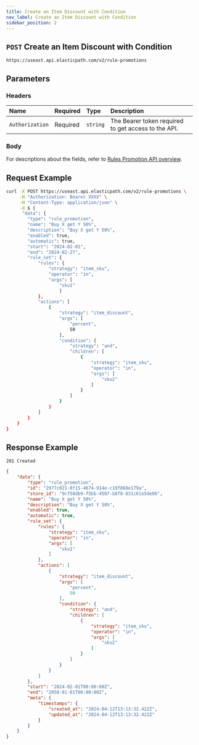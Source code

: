 ```yaml
---
title: Create an Item Discount with Condition
nav_label: Create an Item Discount with Condition
sidebar_position: 2
---
```


## `POST` Create an Item Discount with Condition

```http
https://useast.api.elasticpath.com/v2/rule-promotions
```

## Parameters

### Headers

| Name            | Required | Type     | Description                          |
|:----------------|:---------|:---------|:-------------------------------------|
| `Authorization` | Required | `string` | The Bearer token required to get access to the API. |

### Body

For descriptions about the fields, refer to [Rules Promotion API overview](/docs/rule-promotions/rule-promotions-api/rule-promotions-api-overview).

## Request Example

```bash
curl -X POST https://useast.api.elasticpath.com/v2/rule-promotions \
     -H "Authorization: Bearer XXXX" \
     -H "Content-Type: application/json" \
     -d $ {
      "data": {
        "type": "rule_promotion",
        "name": "Buy X get Y 50%",
        "description": "Buy X get Y 50%",
        "enabled": true,
        "automatic": true,
        "start": "2024-02-01",
        "end": "2024-02-27",
        "rule_set": {
            "rules": {
                "strategy": "item_sku",
                "operator": "in",
                "args": [
                    "sku1"
                    ]
            },
            "actions": [
                {
                    "strategy": "item_discount",
                    "args": [
                        "percent",
                        50
                    ],
                    "condition": {
                        "strategy": "and",
                        "children": [
                            {
                                "strategy": "item_sku",
                                "operator": "in",
                                "args": [
                                    "sku2"
                                ]
                            }
                        ]
                    }
                }
            ]
        }
    }
}
```

## Response Example

`201 Created`

```json
{
    "data": {
        "type": "rule_promotion",
        "id": "2977c021-0f15-4674-914e-c19f868e179a",
        "store_id": "9cf58db9-f5bb-4507-b8f8-831c61e5de06",
        "name": "Buy X get Y 50%",
        "description": "Buy X get Y 50%",
        "enabled": true,
        "automatic": true,
        "rule_set": {
            "rules": {
                "strategy": "item_sku",
                "operator": "in",
                "args": [
                    "sku1"
                ]
            },
            "actions": [
                {
                    "strategy": "item_discount",
                    "args": [
                        "percent",
                        50
                    ],
                    "condition": {
                        "strategy": "and",
                        "children": [
                            {
                                "strategy": "item_sku",
                                "operator": "in",
                                "args": [
                                    "sku2"
                                ]
                            }
                        ]
                    }
                }
            ]
        },
        "start": "2024-02-01T00:00:00Z",
        "end": "2050-01-01T00:00:00Z",
        "meta": {
            "timestamps": {
                "created_at": "2024-04-12T13:13:32.422Z",
                "updated_at": "2024-04-12T13:13:32.422Z"
            }
        }
    }
}
```



